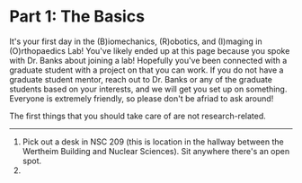 # Part 1: The Basics

It's your first day in the (B)iomechanics, (R)obotics, and (I)maging in (O)rthopaedics Lab! You've likely ended up at this page because you spoke with Dr. Banks about joining a lab! Hopefully you've been connected with a graduate student with a project on that you can work. If you do not have a graduate student mentor, reach out to Dr. Banks or any of the graduate students based on your interests, and we will get you set up on something. Everyone is extremely friendly, so please don't be afriad to ask around!

The first things that you should take care of are not research-related.

-------------

1. Pick out a desk in NSC 209 (this is location in the hallway between the Wertheim Building and Nuclear Sciences). Sit anywhere there's an open spot.
2. 